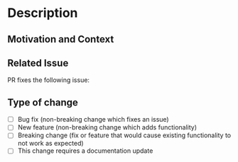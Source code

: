 # Description
<!--- Describe your changes in detail. -->

## Motivation and Context
<!--- Why is this change required? What problem does it solve? -->

## Related Issue
<!--- If suggesting a new feature or change, please discuss it in an issue first. -->
<!--- If fixing a bug, there should be an issue describing it with steps to reproduce. -->
<!--- Please link to the issue here: -->
PR fixes the following issue: 

## Type of change
<!-- Select the most suitable choice and remove the others from the checklist. -->

- [ ] Bug fix (non-breaking change which fixes an issue)
- [ ] New feature (non-breaking change which adds functionality)
- [ ] Breaking change (fix or feature that would cause existing functionality to not work as expected)
- [ ] This change requires a documentation update